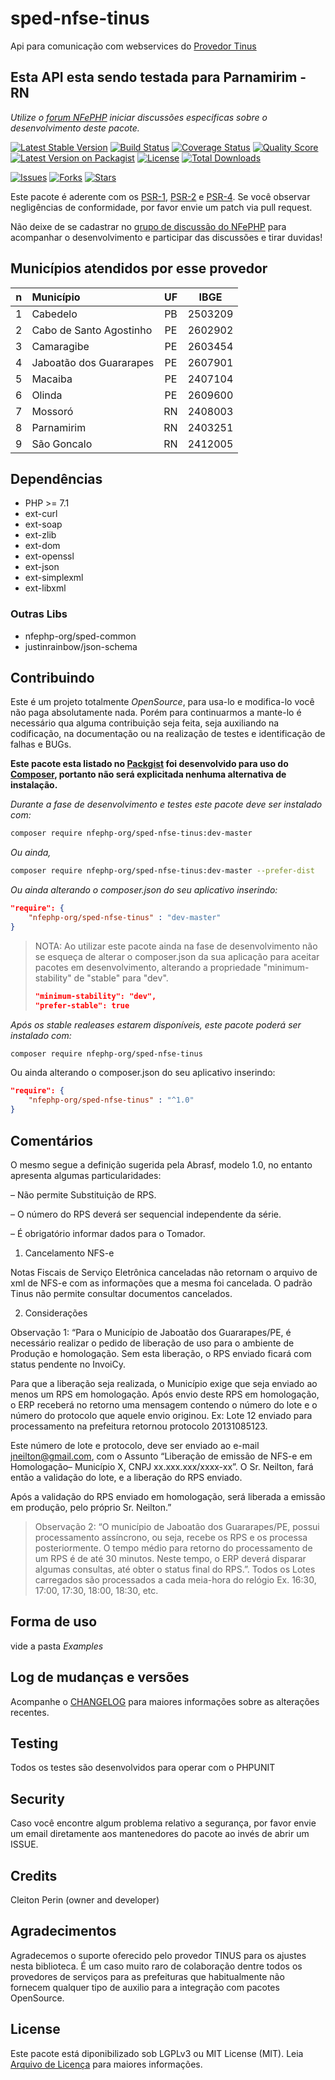 # sped-nfse-tinus

Api para comunicação com webservices do [Provedor Tinus](https://www.tinus.com.br/)

## Esta API esta sendo testada para Parnamirim - RN

*Utilize o [forum NFePHP](https://groups.google.com/forum/#!forum/nfephp) iniciar discussões especificas sobre o desenvolvimento deste pacote.*


[![Latest Stable Version][ico-stable]][link-packagist]
[![Build Status][ico-travis]][link-travis]
[![Coverage Status][ico-scrutinizer]][link-scrutinizer]
[![Quality Score][ico-code-quality]][link-code-quality]
[![Latest Version on Packagist][ico-version]][link-packagist]
[![License][ico-license]][link-packagist]
[![Total Downloads][ico-downloads]][link-downloads]

[![Issues][ico-issues]][link-issues]
[![Forks][ico-forks]][link-forks]
[![Stars][ico-stars]][link-stars]

Este pacote é aderente com os [PSR-1], [PSR-2] e [PSR-4]. Se você observar negligências de conformidade, por favor envie um patch via pull request.

[PSR-1]: https://github.com/php-fig/fig-standards/blob/master/accepted/PSR-1-basic-coding-standard.md
[PSR-2]: https://github.com/php-fig/fig-standards/blob/master/accepted/PSR-2-coding-style-guide.md
[PSR-4]: https://github.com/php-fig/fig-standards/blob/master/accepted/PSR-4-autoloader.md

Não deixe de se cadastrar no [grupo de discussão do NFePHP](http://groups.google.com/group/nfephp) para acompanhar o desenvolvimento e participar das discussões e tirar duvidas!

## Municípios atendidos por esse provedor

|n|Município|UF|IBGE|
|:---:|:---|:---:|:---:|
|1|Cabedelo|PB|2503209|
|2|Cabo de Santo Agostinho|PE|2602902|
|3|Camaragibe|PE|2603454|
|4|Jaboatão dos Guararapes|PE|2607901|
|5|Macaiba|PE|2407104|
|6|Olinda|PE|2609600|
|7|Mossoró|RN|2408003|
|8|Parnamirim|RN|2403251|
|9|São Goncalo|RN|2412005|



## Dependências

- PHP >= 7.1
- ext-curl
- ext-soap
- ext-zlib
- ext-dom
- ext-openssl
- ext-json
- ext-simplexml
- ext-libxml

### Outras Libs

- nfephp-org/sped-common
- justinrainbow/json-schema

## Contribuindo
Este é um projeto totalmente *OpenSource*, para usa-lo e modifica-lo você não paga absolutamente nada. Porém para continuarmos a mante-lo é necessário qua alguma contribuição seja feita, seja auxiliando na codificação, na documentação ou na realização de testes e identificação de falhas e BUGs.

**Este pacote esta listado no [Packgist](https://packagist.org/) foi desenvolvido para uso do [Composer](https://getcomposer.org/), portanto não será explicitada nenhuma alternativa de instalação.**

*Durante a fase de desenvolvimento e testes este pacote deve ser instalado com:*
```bash
composer require nfephp-org/sped-nfse-tinus:dev-master
```

*Ou ainda,*
```bash
composer require nfephp-org/sped-nfse-tinus:dev-master --prefer-dist
```

*Ou ainda alterando o composer.json do seu aplicativo inserindo:*
```json
"require": {
    "nfephp-org/sped-nfse-tinus" : "dev-master"
}
```

> NOTA: Ao utilizar este pacote ainda na fase de desenvolvimento não se esqueça de alterar o composer.json da sua aplicação para aceitar pacotes em desenvolvimento, alterando a propriedade "minimum-stability" de "stable" para "dev".
> ```json
> "minimum-stability": "dev",
> "prefer-stable": true
> ```

*Após os stable realeases estarem disponíveis, este pacote poderá ser instalado com:*
```bash
composer require nfephp-org/sped-nfse-tinus
```
Ou ainda alterando o composer.json do seu aplicativo inserindo:
```json
"require": {
    "nfephp-org/sped-nfse-tinus" : "^1.0"
}
```

## Comentários

O mesmo segue a definição sugerida pela Abrasf, modelo 1.0, no entanto apresenta algumas particularidades:

– Não permite Substituição de RPS.

– O número do RPS deverá ser sequencial independente da série.

– É obrigatório informar dados para o Tomador.

1. Cancelamento NFS-e

Notas Fiscais de Serviço Eletrônica canceladas não retornam o arquivo de xml de NFS-e com as informações que a mesma foi cancelada. O padrão Tinus não permite consultar documentos cancelados.

2. Considerações

Observação 1: “Para o Município de Jaboatão dos Guararapes/PE, é necessário realizar o pedido de liberação de uso para o ambiente de Produção e homologação. Sem esta liberação, o RPS enviado ficará com status pendente no InvoiCy.

Para que a liberação seja realizada, o Município exige que seja enviado ao menos um RPS em homologação. Após envio deste RPS em homologação, o ERP receberá no retorno uma mensagem contendo o número do lote e o número do protocolo que aquele envio originou. Ex: Lote 12 enviado para processamento na prefeitura retornou protocolo 20131085123.

Este número de lote e protocolo, deve ser enviado ao e-mail jneilton@gmail.com, com o Assunto “Liberação de emissão de NFS-e em Homologação– Município X, CNPJ xx.xxx.xxx/xxxx-xx”. O Sr. Neilton, fará então a validação do lote, e a liberação do RPS enviado.

Após a validação do RPS enviado em homologação, será liberada a emissão em produção, pelo próprio Sr. Neilton.”

> Observação 2: “O município de Jaboatão dos Guararapes/PE, possui processamento assíncrono, ou seja, recebe os RPS e os processa posteriormente. O tempo médio para retorno do processamento de um RPS é de até 30 minutos. Neste tempo, o ERP deverá disparar algumas consultas, até obter o status final do RPS.”. Todos os Lotes carregados são processados a cada meia-hora do relógio Ex. 16:30, 17:00, 17:30, 18:00, 18:30, etc.

## Forma de uso
vide a pasta *Examples*

## Log de mudanças e versões
Acompanhe o [CHANGELOG](CHANGELOG.md) para maiores informações sobre as alterações recentes.

## Testing

Todos os testes são desenvolvidos para operar com o PHPUNIT

## Security

Caso você encontre algum problema relativo a segurança, por favor envie um email diretamente aos mantenedores do pacote ao invés de abrir um ISSUE.

## Credits

Cleiton Perin (owner and developer)

## Agradecimentos

Agradecemos o suporte oferecido pelo provedor TINUS para os ajustes nesta biblioteca.
É um caso muito raro de colaboração dentre todos os provedores de serviços para as prefeituras que habitualmente não fornecem qualquer tipo de auxilio para a integração com pacotes OpenSource.

## License

Este pacote está diponibilizado sob LGPLv3 ou MIT License (MIT). Leia  [Arquivo de Licença](LICENSE.md) para maiores informações.


[ico-stable]: https://poser.pugx.org/nfephp-org/sped-nfse-tinus/version
[ico-stars]: https://img.shields.io/github/stars/nfephp-org/sped-nfse-tinus.svg?style=flat-square
[ico-forks]: https://img.shields.io/github/forks/nfephp-org/sped-nfse-tinus.svg?style=flat-square
[ico-issues]: https://img.shields.io/github/issues/nfephp-org/sped-nfse-tinus.svg?style=flat-square
[ico-travis]: https://img.shields.io/travis/nfephp-org/sped-nfse-tinus/master.svg?style=flat-square
[ico-scrutinizer]: https://img.shields.io/scrutinizer/coverage/g/nfephp-org/sped-nfse-tinus.svg?style=flat-square
[ico-code-quality]: https://img.shields.io/scrutinizer/g/nfephp-org/sped-nfse-tinus.svg?style=flat-square
[ico-downloads]: https://img.shields.io/packagist/dt/nfephp-org/sped-nfse-tinus.svg?style=flat-square
[ico-version]: https://img.shields.io/packagist/v/nfephp-org/sped-nfse-tinus.svg?style=flat-square
[ico-license]: https://poser.pugx.org/nfephp-org/nfephp/license.svg?style=flat-square
[ico-gitter]: https://img.shields.io/badge/GITTER-4%20users%20online-green.svg?style=flat-square

[link-packagist]: https://packagist.org/packages/nfephp-org/sped-nfse-tinus
[link-travis]: https://travis-ci.org/nfephp-org/sped-nfse-tinus
[link-scrutinizer]: https://scrutinizer-ci.com/g/nfephp-org/sped-nfse-tinus/code-structure
[link-code-quality]: https://scrutinizer-ci.com/g/nfephp-org/sped-nfse-tinus
[link-downloads]: https://packagist.org/packages/nfephp-org/sped-nfse-tinus
[link-author]: https://github.com/nfephp-org
[link-issues]: https://github.com/nfephp-org/sped-nfse-tinus/issues
[link-forks]: https://github.com/nfephp-org/sped-nfse-tinus/network
[link-stars]: https://github.com/nfephp-org/sped-nfse-tinus/stargazers
[link-gitter]: https://gitter.im/nfephp-org/sped-nfse-tinus?utm_source=badge&utm_medium=badge&utm_campaign=pr-badge&utm_content=badge